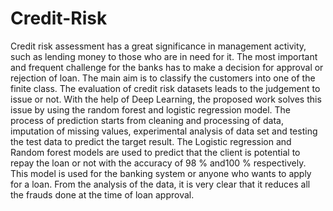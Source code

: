 # Credit-Risk
Credit risk assessment has a great significance in management activity, such as lending money to those who are in need for it.
The most important and frequent challenge for the banks has to make a decision for approval or rejection of loan.
The main aim is to classify the customers into one of the finite class.
The evaluation of credit risk datasets leads to the judgement to issue or not.
With the help of Deep Learning, the proposed work solves this issue by using the random forest and logistic regression model.
The process of prediction starts from cleaning and processing of data, imputation of missing values, experimental analysis of data set and testing the test data to predict the target result. 
The Logistic regression and Random forest models are used to predict that the client is potential to repay the loan or not with the accuracy of 98 % and100 % respectively.
This model is used for the banking system or anyone who wants to apply for a loan.
From the analysis of the data, it is very clear that it reduces all the frauds done at the time of loan approval.
